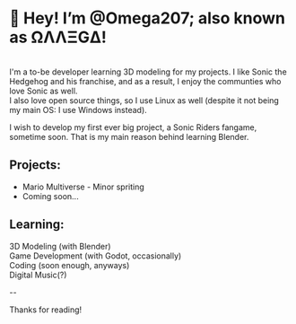 # 👋 Hey! I’m @Omega207; also known as ΩΛΛΞGΔ!

<br />I'm a to-be developer learning 3D modeling for my projects. I like Sonic the Hedgehog and his franchise, and as a result, I enjoy the communties who love Sonic as well. <br />I also love open source things, so I use Linux as well (despite it not being my main OS: I use Windows instead).

I wish to develop my first ever big project, a Sonic Riders fangame, sometime soon. That is my main reason behind learning Blender.

## Projects:
* Mario Multiverse - Minor spriting
* Coming soon... 

## Learning:
3D Modeling (with Blender)
<br /> Game Development (with Godot, occasionally)
<br /> Coding (soon enough, anyways)
<br /> Digital Music(?)

--

Thanks for reading!

<!---
Omega207/Omega207 is a ✨ special ✨ repository because its `README.md` (this file) appears on your GitHub profile.
You can click the Preview link to take a look at your changes.
--->
<!---
![Omega207's GitHub stats](https://github-readme-stats-git-masterrstaa-rickstaa.vercel.app/api?username=omega207&show_icons=true&theme=tokyonight)
--->
<!--- Themes: dark, radical, merko, gruvbox, tokyonight, onedark, cobalt, synthwave, highcontrast, dracula --->
<!--- Please note that this branch is intended to be merged after I start working on my first major project. This README is still a WIP. --->
